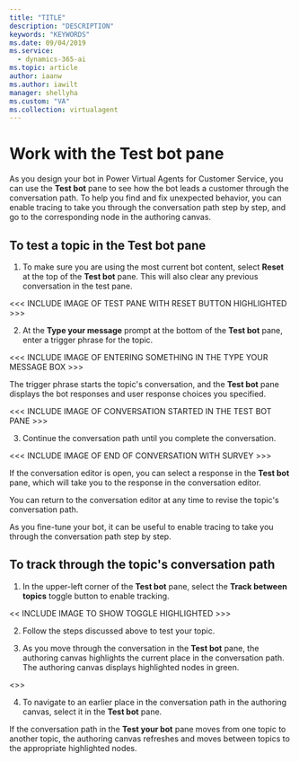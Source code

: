 ```yaml
---
title: "TITLE"
description: "DESCRIPTION"
keywords: "KEYWORDS"
ms.date: 09/04/2019
ms.service:
  - dynamics-365-ai
ms.topic: article
author: iaanw
ms.author: iawilt
manager: shellyha
ms.custom: "VA"
ms.collection: virtualagent
---
```


# Work with the Test bot pane

As you design your bot in Power Virtual Agents for Customer Service, you can use the **Test bot** pane to see how the bot leads a customer through the conversation path. To help you find and fix unexpected behavior, you can enable tracing to take you through the conversation path step by step, and go to the corresponding node in the authoring canvas.

## To test a topic in the Test bot pane

1. To make sure you are using the most current bot content, select **Reset** at the top of the **Test bot** pane. This will also clear any previous conversation in the test pane.

<<< INCLUDE IMAGE OF TEST PANE WITH RESET BUTTON HIGHLIGHTED >>>

2. At the **Type your message** prompt at the bottom of the **Test bot** pane, enter a trigger phrase for the topic.

<<< INCLUDE IMAGE OF ENTERING SOMETHING IN THE TYPE YOUR MESSAGE BOX >>>

   The trigger phrase starts the topic's conversation, and the **Test bot** pane displays the bot responses and user response choices you specified.


<<< INCLUDE IMAGE OF CONVERSATION STARTED IN THE TEST BOT PANE >>>


3. Continue the conversation path until you complete the conversation.

<<< INCLUDE IMAGE OF END OF CONVERSATION WITH SURVEY >>>

   If the conversation editor is open, you can select a response in the **Test bot** pane, which will take you to the response in the conversation editor.

You can return to the conversation editor at any time to revise the topic's conversation path.

As you fine-tune your bot, it can be useful to enable tracing to take you through the conversation path step by step.

## To track through the topic's conversation path

1. In the upper-left corner of the **Test bot** pane, select the **Track between topics** toggle button to enable tracking.

<< INCLUDE IMAGE TO SHOW TOGGLE HIGHLIGHTED >>>

2. Follow the steps discussed above to test your topic. 

3. As you move through the conversation in the **Test bot** pane, the authoring canvas highlights the current place in the conversation path. The authoring canvas displays highlighted nodes in green.

<<INCLUDE IMAGE OF HIGHLIGHTED NODE IN CANVAS >>>

4. To navigate to an earlier place in the conversation path in the authoring canvas, select it in the **Test bot** pane.

If the conversation path in the **Test your bot** pane moves from one topic to another topic, the authoring canvas refreshes and moves between topics to the appropriate highlighted nodes.



